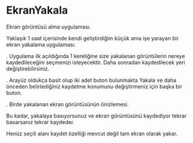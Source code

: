 # EkranYakala
Ekran görüntüsü alma uygulaması.

Yaklaşık 1 saat içerisinde kendi geliştirdiğim küçük ama işe yarayan bir ekran yakalama uygulaması.

. Uygulama ilk açıldığında 1 kereliğine size yakalanan görüntülerin nereye kaydedileceğini seçmenizi isteyecektir. Daha sonradan kaydedilecek yeri değiştirebilirsiniz.

. Arayüz oldukça basit olup iki adet buton bulunmakta Yakala ve daha önceden belirlediğiniz kaydetme konumunu değiştirmeniz için başka bir buton.

. Birde yakalanan ekran görüntüsünün önizlemesi. 

Bu kadar, yakalaya basıyorsunuz ve ekran görüntüsünü kaydediyor tekrar basarsanız tekrar kaydeder.

Henüz seçili alanı kaydet özelliği mevcut değil tam ekran olarak yakar.
